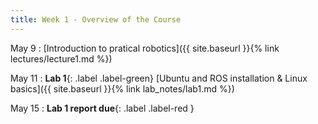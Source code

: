 ```yaml
---
title: Week 1 - Overview of the Course
---
```


May 9
: [Introduction to pratical robotics]({{ site.baseurl }}{% link lectures/lecture1.md %})

May 11
: **Lab 1**{: .label .label-green} [Ubuntu and ROS installation & Linux basics]({{ site.baseurl }}{% link lab_notes/lab1.md %})

May 15
: **Lab 1 report due**{: .label .label-red }
